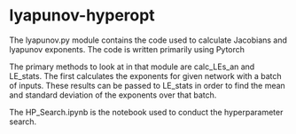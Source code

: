 # lyapunov-hyperopt
The lyapunov.py module contains the code used to calculate Jacobians and lyapunov exponents. The code is written primarily using Pytorch

The primary methods to look at in that module are calc_LEs_an and LE_stats. The first calculates the exponents for given network with a batch of inputs. These results can be passed to LE_stats in order to find the mean and standard deviation of the exponents over that batch.


The HP_Search.ipynb is the notebook used to conduct the hyperparameter search.